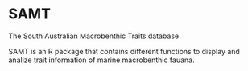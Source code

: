 # SAMT
The South Australian Macrobenthic Traits database 

SAMT is an R package that contains different functions to display and analize trait information of marine macrobenthic fauana.
